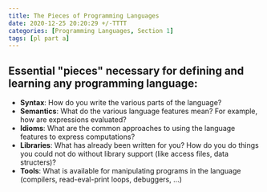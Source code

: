 ```yaml
---
title: The Pieces of Programming Languages
date: 2020-12-25 20:20:29 +/-TTTT
categories: [Programming Languages, Section 1]
tags: [pl part a] 
---
```


## Essential "pieces" necessary for defining and learning any programming language: 

* **Syntax**: How do you write the various parts of the language?
* **Semantics**: What do the various language features mean? For example, how are expressions evaluated?
* **Idioms**: What are the common approaches to using the language features to express computations?
* **Libraries**: What has already been written for you? How do you do things you could not do without
library support (like access files, data structers)?
* **Tools**: What is available for manipulating programs in the language (compilers, read-eval-print loops,
debuggers, ...)
